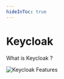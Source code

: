 ```yaml
---
hideInToc: true
---
```

# Keycloak

What is Keycloak ?

![Keycloak Features](/guillaume/keycloak-features.png)

<!--
TODO: add keycloak logo (/guillaume/logos/keycloak-logo.png)
TODO: add redhat logo (/guillaume/logos/red-hat-logo.png)
-->

<!--
by RedHat  
Open Source  
Identity and Access Management  
features:
  - Single-Sign On
  - Identity Brokering and Social Login
  - User Federation
  - Admin Console
  - Account Management Console
  - Standard Protocols
  - Authorization Services
-->